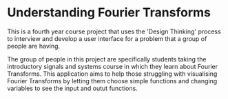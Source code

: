 # Understanding Fourier Transforms

This is a fourth year course project that uses the 'Design Thinking' process to
interview and develop a user interface for a problem that a group of people are having.

The group of people in this project are specifically students taking the introductory signals and systems
course in which they learn about Fourier Transforms. This application aims to help those struggling with
visualising Fourier Transforms by letting them choose simple functions and changing variables to see the
input and outut functions.
